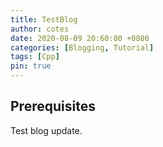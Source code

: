 ```yaml
---
title: TestBlog
author: cotes
date: 2020-08-09 20:60:00 +0800
categories: [Blogging, Tutorial]
tags: [Cpp]
pin: true
---
```


## Prerequisites

Test blog update.
